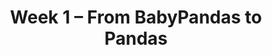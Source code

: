 ---
    title: Week 1 – From BabyPandas to Pandas
    weekNumber: 1
    days:
      - date: 2023-4-3
        events:
          "**LEC 1**{: .label .label-lecture } Introduction":
            "🎥 • [Ch. 1](https://notes.dsc80.com/content/01/introduction.html)"
      - date: 2023-4-5
        events:
          "**LEC 2**{: .label .label-lecture } DataFrame Fundamentals":
            "🎥 • [Ch. 2](https://notes.dsc80.com/content/02/introduction.html), [Ed](https://edstem.org/us/courses/32057/discussion/2447187)"
        
      - date: 2023-4-7
        events:
          "**LEC 3**{: .label .label-lecture } More DataFrame Fundamentals":
            "🎥 • [Ch. 2](https://notes.dsc80.com/content/02/introduction.html), [3](https://notes.dsc80.com/content/03/introduction.html)"
                
---